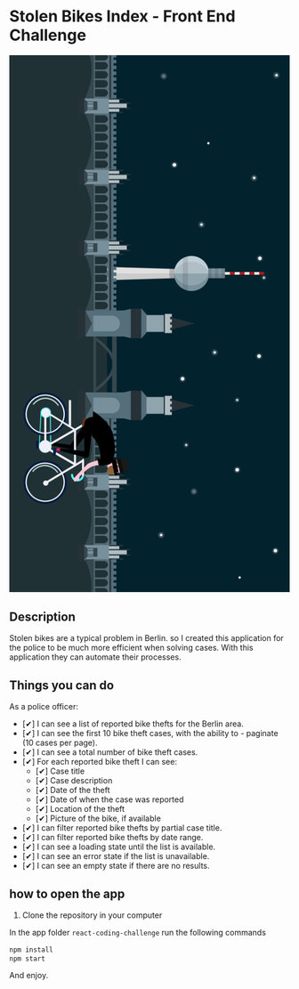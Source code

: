 # Stolen Bikes Index - Front End Challenge

![JOIN Stolen Bike Cases](https://github.com/chiper-inc/React-Web-Coding-Challenge/blob/master/illustration.png)


## Description

Stolen bikes are a typical problem in Berlin. so I created this application for the police to be much more efficient when solving cases. With this application they can automate their processes.

## Things you can do

As a police officer:

- [✔] I can see a list of reported bike thefts for the Berlin area.
- [✔] I can see the first 10 bike theft cases, with the ability to - paginate (10 cases per page).
- [✔] I can see a total number of bike theft cases.
- [✔] For each reported bike theft I can see:
  - [✔] Case title
  - [✔] Case description
  - [✔] Date of the theft
  - [✔] Date of when the case was reported
  - [✔] Location of the theft
  - [✔] Picture of the bike, if available
- [✔] I can filter reported bike thefts by partial case title.
- [✔] I can filter reported bike thefts by date range.
- [✔] I can see a loading state until the list is available.
- [✔] I can see an error state if the list is unavailable.
- [✔] I can see an empty state if there are no results.

## how to open the app

1. Clone the repository in your computer

In the app folder `react-coding-challenge` run the following commands

```
npm install
npm start
```

And enjoy.
